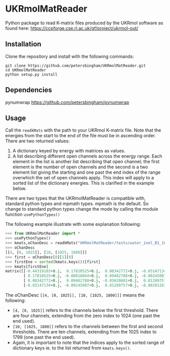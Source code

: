 # UKRmolMatReader
Python package to read K-matrix files produced by the UKRmol software as found here:
https://ccpforge.cse.rl.ac.uk/gf/project/ukrmol-out/

## Installation

Clone the repository and install with the following commands:

    git clone https://github.com/petersbingham/UKRmolMatReader.git
    cd UKRmolMatReader
    python setup.py install
    
## Dependencies
pynumwrap https://github.com/petersbingham/pynumwrap
    
## Usage

Call the `readkMats` with the path to your UKRmol K-matrix file. Note that the energies from the start to the end of the file must be in ascending order.
There are two returned values:
  1.  A dictionary keyed by energy with matrices as values.
  2.  A list describing different open channels across the energy range. Each element in the list is another list describing that open channel; the first element is the number of open channels and the second is a two element list giving the starting and one past the end index of the range overwhich the set of open channels apply. This index will apply to a sorted list of the dictionary energies. This is clarified in the example below.

There are two types that the UKRmolMatReader is compatible with, standard python types and mpmath types. mpmath is the default. So change to standard python types change the mode by calling the module function `usePythonTypes()`

The following example illustrate with some explanation following:
```python
>>> from UKRmolMatReader import *
>>> usePythonTypes()
>>> kmats,oChanDesc = readkMats("UKRmolMatReader/tests/water_inel_B1_10ch.19")
>>> oChanDesc
[[4, [0, 1025]], [10, [1025, 1800]]]
>>> first = oChanDesc[0][1][0]
>>> firstEne = sorted(kmats.keys())[first]
>>> kmats[firstEne]
matrix([[-0.44319103+0.j,  0.17810525+0.j,  0.00342772+0.j, -0.03147134+0.j],
        [ 0.17810525+0.j, -0.00818044+0.j,  0.09482788+0.j, -0.00245007+0.j],
        [ 0.00342772+0.j,  0.09482788+0.j, -0.03620601+0.j,  0.01289757+0.j],
        [-0.03147134+0.j, -0.00245007+0.j,  0.01289757+0.j, -0.00201263+0.j]])
```
The oChanDesc `[[4, [0, 1025]], [10, [1025, 1800]]]` means the following:
 * `[4, [0, 1025]]` refers to the channels below the first threshold. There are four channels, extending from the zero index to 1024 (one past the end used).
 * `[10, [1025, 1800]]` refers to the channels between the first and second thresholds. There are ten channels, extending from the 1025 index to 1799 (one past the end used).
 * Again, it is important to note that the indices apply to the sorted range of dictionary keys ie. to the list returned from `kmats.keys()`.